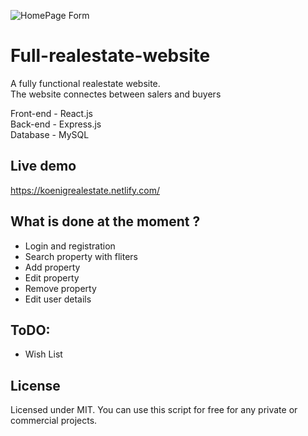 ![HomePage Form](https://i.imgur.com/03fTUby.jpg)
# Full-realestate-website
A fully functional realestate website.</br>
The website connectes between salers and buyers</br>


Front-end - React.js</br>
Back-end - Express.js</br>
Database - MySQL</br>

## Live demo
https://koenigrealestate.netlify.com/

## What is done at the moment ?
  * Login and registration
  * Search property with fliters
  * Add property
  * Edit property
  * Remove property
  * Edit user details

## ToDO: 
  * Wish List

## License
Licensed under MIT. You can use this script for free for any private or commercial projects.
